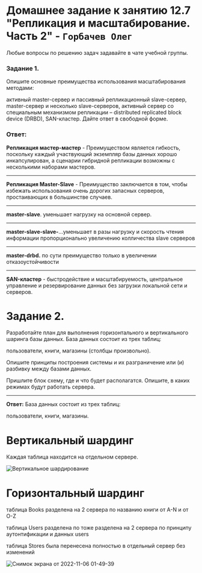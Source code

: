 # Домашнее задание к занятию 12.7 "Репликация и масштабирование. Часть 2" - `Горбачев Олег`


Любые вопросы по решению задач задавайте в чате учебной группы.

### Задание 1.
Опишите основные преимущества использования масштабирования методами:

активный master-сервер и пассивный репликационный slave-сервер,
master-сервер и несколько slave-серверов,
активный сервер со специальным механизмом репликации – distributed replicated block device (DRBD), SAN-кластер.
Дайте ответ в свободной форме.

### Ответ:

**Репликация мастер-мастер** - Преимуществом является гибкость, поскольку каждый участвующий экземпляр базы данных хорошо инкапсулирован, а сценарии гибридной репликации возможны с несколькими наборами мастеров. 
___
**Репликация Master-Slave** - Преимущество заключается в том, чтобы избежать использования очень дорогих запасных серверов, простаивающих в большинстве случаев.
___
**master-slave**. уменьшает нагрузку на основной сервер.
___
**master-slave-slave-**...уменьшает в разы нагрузку и скорость чтения информации пропорционально увеличению колличества slave серверов
___
**master-drbd.** по сути преимущество только в увеличении отказоустойчивости
___
**SAN-кластер** - быстродействие и масштабируемость, центральное управление и резервирование данных без загрузки локальной сети и серверов.


# Задание 2.
Разработайте план для выполнения горизонтального и вертикального шаринга базы данных. База данных состоит из трех таблиц:

пользователи,
книги,
магазины (столбцы произвольно).

Опишите принципы построения системы и их разграничение или (и) разбивку между базами данных.

Пришлите блок схему, где и что будет располагатся. Опишите, в каких режимах будут работать сервера.
___
**Ответ:**
База данных состоит из трех таблиц:

пользователи,
книги,
магазины.

# Вертикальный шардинг

Каждая таблица находится на отдельном сервере. 


![Вертикальное шардирование ](https://user-images.githubusercontent.com/94833070/200164189-4bde1720-e2bd-40de-9d1a-3943297397db.png)





# Горизонтальный шардинг
таблица Books разделена на 2 сервера по названию книги от A-N и от O-Z

таблица Users разделена по тоже разделена на 2 сервера по принципу аутонтификации и данных users

таблица Stores была перенесена полностью в отдельный сервер без изменений 


![Снимок экрана от 2022-11-06 01-49-39](https://user-images.githubusercontent.com/94833070/200164193-2e558350-6133-4a6a-87c4-4e302dc43479.png)
